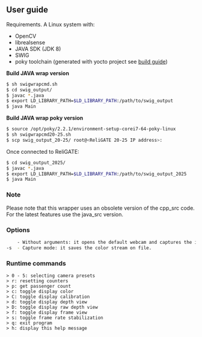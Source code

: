 ## User guide
Requirements. A Linux system with:
* OpenCV 
* librealsense
* JAVA SDK (JDK 8) 
* SWIG
* poky toolchain (generated with yocto project see [build guide](https://github.com/mattdibi/RSPassengerCounter/tree/master/build_config))

**Build JAVA wrap version** 
```sh
$ sh swigwrapcmd.sh
$ cd swig_output/
$ javac *.java
$ export LD_LIBRARY_PATH=$LD_LIBRARY_PATH:/path/to/swig_output
$ java Main
```

**Build JAVA wrap poky version**
```sh
$ source /opt/poky/2.2.1/environment-setup-corei7-64-poky-linux
$ sh swigwrapcmd20-25.sh
$ scp swig_output_20-25/ root@<ReliGATE 20-25 IP address>:
```
Once connected to ReliGATE:
```sh
$ cd swig_output_2025/
$ javac *.java
$ export LD_LIBRARY_PATH=$LD_LIBRARY_PATH:/path/to/swig_output_2025
$ java Main
```

### Note
Please note that this wrapper uses an obsolete version of the cpp_src code. For the latest features use the java_src version.
    
### Options
```sh
    - Without arguments: it opens the default webcam and captures the input stream.
-s  - Capture mode: it saves the color stream on file.
```

### Runtime commands
```
> 0 - 5: selecting camera presets
> r: resetting counters
> p: get passenger count
> c: toggle display color
> C: toggle display calibration
> d: toggle display depth view
> D: toggle display raw depth view
> f: toggle display frame view
> s: toggle frame rate stabilization
> q: exit program
> h: display this help message
```
